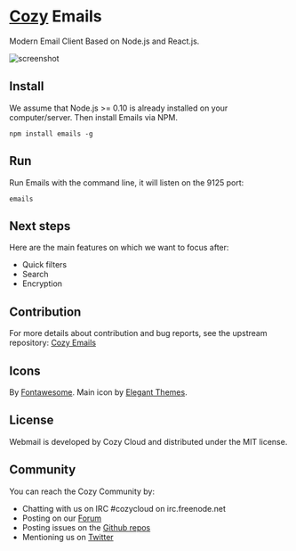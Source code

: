 # [Cozy](http://cozy.io) Emails

Modern Email Client Based on Node.js and React.js.

![screenshot](https://cozy.io/assets/press/screenshots/emails.png)

## Install

We assume that Node.js >= 0.10 is already installed on your computer/server.
Then install Emails via NPM.

    npm install emails -g


## Run

Run Emails with the command line, it will listen on the 9125 port:

    emails

## Next steps

Here are the main features on which we want to focus after:

* Quick filters
* Search
* Encryption

## Contribution


For more details about contribution and bug reports, see the upstream repository:
[Cozy Emails](https://github.com/cozy/cozy-emails)

## Icons

By [Fontawesome](http://fortawesome.github.io/Font-Awesome/).
Main icon by [Elegant Themes](http://www.elegantthemes.com/blog/freebie-of-the-week/beautiful-flat-icons-for-free).


## License

Webmail is developed by Cozy Cloud and distributed under the MIT license.


## Community

You can reach the Cozy Community by:

* Chatting with us on IRC #cozycloud on irc.freenode.net
* Posting on our [Forum](https://groups.google.com/forum/?fromgroups#!forum/cozy-cloud)
* Posting issues on the [Github repos](https://github.com/mycozycloud/)
* Mentioning us on [Twitter](http://twitter.com/mycozycloud)
